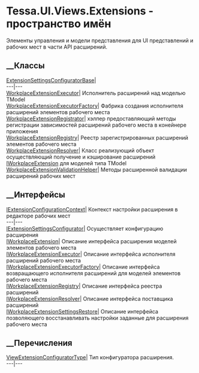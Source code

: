 # Tessa.UI.Views.Extensions - пространство имён
Элементы управления и модели представления для UI представлений и рабочих мест
в части API расширений.
##  __Классы
[ExtensionSettingsConfiguratorBase](T_Tessa_UI_Views_Extensions_ExtensionSettingsConfiguratorBase.htm)|  
---|---  
[WorkplaceExtensionExecutor<TModel>](T_Tessa_UI_Views_Extensions_WorkplaceExtensionExecutor_1.htm)|
Исполнитель расширений над моделью TModel  
[WorkplaceExtensionExecutorFactory](T_Tessa_UI_Views_Extensions_WorkplaceExtensionExecutorFactory.htm)|
Фабрика создания исполнителя расширений элементов рабочего места  
[WorkplaceExtensionRegistrator](T_Tessa_UI_Views_Extensions_WorkplaceExtensionRegistrator.htm)|
хэлпер предоставляющий методы регистрации зависимостей расширений рабочего
места в конейнере приложения  
[WorkplaceExtensionRegistry](T_Tessa_UI_Views_Extensions_WorkplaceExtensionRegistry.htm)|
Реестр зарегистрированных расширений элементов рабочего места  
[WorkplaceExtensionResolver<TModel>](T_Tessa_UI_Views_Extensions_WorkplaceExtensionResolver_1.htm)|
Класс реализующий объект осуществляющий получение и кэширование расширений
[IWorkplaceExtension<TModel>](T_Tessa_UI_Views_Extensions_IWorkplaceExtension_1.htm)
для моделей типа TModel  
[WorkplaceExtensionValidationHelper](T_Tessa_UI_Views_Extensions_WorkplaceExtensionValidationHelper.htm)|
Методы расширенной валидации расширений рабочих мест  
## __Интерфейсы
[IExtensionConfigurationContext](T_Tessa_UI_Views_Extensions_IExtensionConfigurationContext.htm)|
Контекст настройки расширения в редакторе рабочих мест  
---|---  
[IExtensionSettingsConfigurator](T_Tessa_UI_Views_Extensions_IExtensionSettingsConfigurator.htm)|
Осуществляет конфигурацию расширения  
[IWorkplaceExtension<TModel>](T_Tessa_UI_Views_Extensions_IWorkplaceExtension_1.htm)|
Описание интерфейса расширения моделей элементов рабочего места  
[IWorkplaceExtensionExecutor<TModel>](T_Tessa_UI_Views_Extensions_IWorkplaceExtensionExecutor_1.htm)|
Описание интерфейса исполнителя расширений рабочего места  
[IWorkplaceExtensionExecutorFactory](T_Tessa_UI_Views_Extensions_IWorkplaceExtensionExecutorFactory.htm)|
Описание интерфейса возвращающего исполнителя расширений для моделей элементов
рабочего места  
[IWorkplaceExtensionRegistry](T_Tessa_UI_Views_Extensions_IWorkplaceExtensionRegistry.htm)|
Описание интерфейса реестра расширений  
[IWorkplaceExtensionResolver<TModel>](T_Tessa_UI_Views_Extensions_IWorkplaceExtensionResolver_1.htm)|
Описание интерфейса поставщика расширений  
[IWorkplaceExtensionSettingsRestore](T_Tessa_UI_Views_Extensions_IWorkplaceExtensionSettingsRestore.htm)|
Описание интерфейса позволяющего восстанавливать настройки заданные для
расширения рабочего места  
## __Перечисления
[ViewExtensionConfiguratorType](T_Tessa_UI_Views_Extensions_ViewExtensionConfiguratorType.htm)|
Тип конфигуратора расширения.  
---|---
